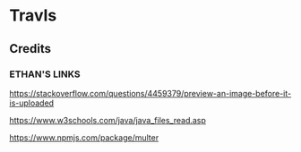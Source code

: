 # TravIs


## Credits

### ETHAN'S LINKS

https://stackoverflow.com/questions/4459379/preview-an-image-before-it-is-uploaded

https://www.w3schools.com/java/java_files_read.asp

https://www.npmjs.com/package/multer